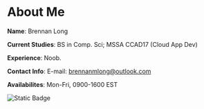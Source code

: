 # About Me
**Name**: Brennan Long

**Current Studies**: BS in Comp. Sci; MSSA CCAD17 (Cloud App Dev)

**Experience**: Noob.

**Contact Info**: E-mail: brennanmlong@outlook.com

**Availabilites**: Mon-Fri, 0900-1600 EST

![Static Badge](https://img.shields.io/badge/:badgeContent)

